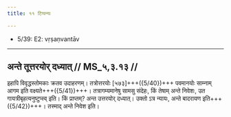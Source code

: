 ```yaml
---
title: ११ टिप्पन्यः

---
```

- 5/39: E2: vṛṣaṇvantāv

____________________________________________


## अन्ते तूत्तरयोर् दध्यात् // MS_५,३.१३ //

इहापि विवृद्धस्तोमकाः क्रतव उदाहरणम्। तत्रोत्तरयोः [५७३]+++({5/40})+++ पवमानयोः साम्नाम् आगम इति वक्ष्यते+++({5/41})+++। तत्रागम्यमानेषु सामसु संदेहः, किं तेषाम् अन्ते निवेशः, उत गायत्रीबृहत्यनुष्टुप्स्व् इति। किं प्राप्तम्? अन्त उत्तरयोर् दध्यात्। उक्तो ऽत्र न्यायः, अन्ते बादरायण इति+++({5/42})+++। तस्माद् अन्ते निवेश इति।
